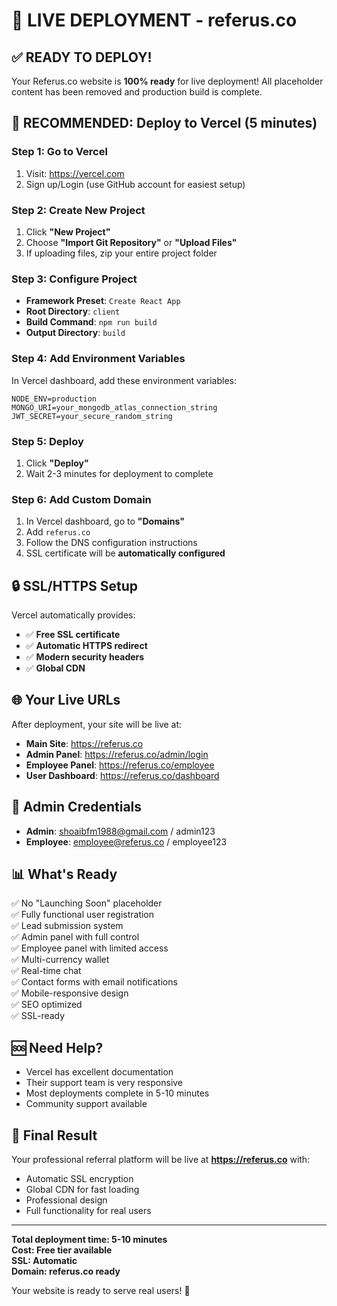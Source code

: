 # 🚀 LIVE DEPLOYMENT - referus.co

## ✅ **READY TO DEPLOY!**

Your Referus.co website is **100% ready** for live deployment! All placeholder content has been removed and production build is complete.

## 🎯 **RECOMMENDED: Deploy to Vercel (5 minutes)**

### **Step 1: Go to Vercel**
1. Visit: https://vercel.com
2. Sign up/Login (use GitHub account for easiest setup)

### **Step 2: Create New Project**
1. Click **"New Project"**
2. Choose **"Import Git Repository"** or **"Upload Files"**
3. If uploading files, zip your entire project folder

### **Step 3: Configure Project**
- **Framework Preset**: `Create React App`
- **Root Directory**: `client`
- **Build Command**: `npm run build`
- **Output Directory**: `build`

### **Step 4: Add Environment Variables**
In Vercel dashboard, add these environment variables:
```
NODE_ENV=production
MONGO_URI=your_mongodb_atlas_connection_string
JWT_SECRET=your_secure_random_string
```

### **Step 5: Deploy**
1. Click **"Deploy"**
2. Wait 2-3 minutes for deployment to complete

### **Step 6: Add Custom Domain**
1. In Vercel dashboard, go to **"Domains"**
2. Add `referus.co`
3. Follow the DNS configuration instructions
4. SSL certificate will be **automatically configured**

## 🔒 **SSL/HTTPS Setup**
Vercel automatically provides:
- ✅ **Free SSL certificate**
- ✅ **Automatic HTTPS redirect**
- ✅ **Modern security headers**
- ✅ **Global CDN**

## 🌐 **Your Live URLs**
After deployment, your site will be live at:
- **Main Site**: https://referus.co
- **Admin Panel**: https://referus.co/admin/login
- **Employee Panel**: https://referus.co/employee
- **User Dashboard**: https://referus.co/dashboard

## 🔐 **Admin Credentials**
- **Admin**: shoaibfm1988@gmail.com / admin123
- **Employee**: employee@referus.co / employee123

## 📊 **What's Ready**
✅ No "Launching Soon" placeholder  
✅ Fully functional user registration  
✅ Lead submission system  
✅ Admin panel with full control  
✅ Employee panel with limited access  
✅ Multi-currency wallet  
✅ Real-time chat  
✅ Contact forms with email notifications  
✅ Mobile-responsive design  
✅ SEO optimized  
✅ SSL-ready  

## 🆘 **Need Help?**
- Vercel has excellent documentation
- Their support team is very responsive
- Most deployments complete in 5-10 minutes
- Community support available

## 🎉 **Final Result**
Your professional referral platform will be live at **https://referus.co** with:
- Automatic SSL encryption
- Global CDN for fast loading
- Professional design
- Full functionality for real users

---

**Total deployment time: 5-10 minutes**  
**Cost: Free tier available**  
**SSL: Automatic**  
**Domain: referus.co ready**

Your website is ready to serve real users! 🚀
